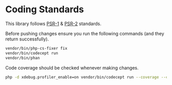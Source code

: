 # Coding Standards

This library follows [PSR-1](https://www.php-fig.org/psr/psr-1/) & [PSR-2](https://www.php-fig.org/psr/psr-2/) standards.

Before pushing changes ensure you run the following commands (and they return successfully).

```bash
vendor/bin/php-cs-fixer fix
vendor/bin/codecept run
vendor/bin/phan
```

Code coverage should be checked whenever making changes.

```bash
php -d xdebug.profiler_enable=on vendor/bin/codecept run --coverage --coverage-xml --coverage-html
```

